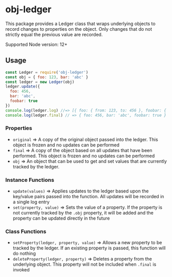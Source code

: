 # obj-ledger

This package provides a Ledger class that wraps underlying objects to record changes to properties on the object. Only changes that do not strictly equal the previous value are recorded.

Supported Node version: 12+

## Usage

```javascript
const Ledger = require('obj-ledger')
const obj = { foo: 123, bar: 'abc' }
const ledger = new Ledger(obj)
ledger.update({
  foo: 456,
  bar: 'abc',
  foobar: true
})
console.log(ledger.log) //=> [{ foo: { from: 123, to: 456 }, foobar: { from: undefined, to: true } }]
console.log(ledger.final) // => { foo: 456, bar: 'abc', foobar: true }
```

### Properties

* `original` => A copy of the original object passed into the ledger. This object is frozen and no updates can be performed
* `final` => A copy of the object based on all updates that have been performed. This object is frozen and no updates can be performed
* `obj` => An object that can be used to get and set values that are currently tracked by the ledger.

### Instance Functions

* `update(values)` => Applies updates to the ledger based upon the key/value pairs passed into the function. All updates will be recorded in a single log entry
* `set(property, value)` => Sets the value of a property. If the property is not currently tracked by the `.obj` property, it will be added and the property can be updated directly in the future

### Class Functions

* `setProperty(ledger, property, value)` => Allows a new property to be tracked by the ledger. If an existing property is passed, this function will do nothing
* `deleteProperty(ledger, property)` => Deletes a property from the underlying object. This property will not be included when `.final` is invoked